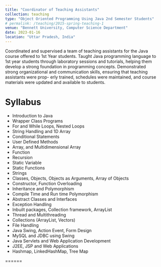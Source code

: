 ```yaml
---
title: "Coordinator of Teaching Assistants"
collection: teaching
type: "Object Oriented Programming Using Java 2nd Semester Students"
# permalink: /teaching/2015-spring-teaching-1
venue: "Bennett University, Computer Science Department"
date: 2023-01-16
location: "Uttar Pradesh, India"
---
```


Coordinated and supervised a team of teaching assistants for the Java course offered to 1st Year students. Taught Java programming language to 1st year students through laboratory sessions and tutorials, helping them develop a strong foundation in programming concepts. Demonstrated strong organizational and communication skills, ensuring that teaching assistants were prop- erly trained, schedules were maintained, and course materials were updated and available to students.

Syllabus
======
* Introduction to Java
* Wrapper Class Programs
* For and While Loops, Nested Loops
* String Handling and 1D Array
* Conditional Statements
* User Defined Methods
* Array, and Multidimensional Array
* Function
* Recursion
* Static Variable
* Static Functions
* Strings
* Classes, Objects, Objects as Arguments, Array of Objects
* Constructor, Function Overloading
* Inheritance and Polymorphism
* Compile Time and Run time Polymorphism
* Abstract Classes and Interfaces
* Exception Handling
* Inbuilt packages, Collection framework, ArrayList
* Thread and Multithreading
* Collections (ArrayList, Vectors)
* File Handling
* Java Swing, Action Event, Form Design
* MySQL and JDBC using Swing
* Java Servlets and Web Application Development
* J2EE, JSP and Web Applications
* Hashmap, LinkedHashMap, Tree Map

<!-- {% include base_path %}
[Letter of Appreciation from Dean](https://atindra305.github.io/files/Atindra_Shekhar_CTA_Letter_of_Appreciation.pdf) -->
======

<!-- Heading 2
======

Heading 3
====== -->
